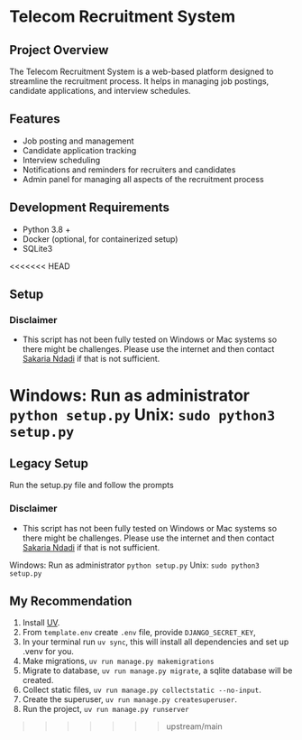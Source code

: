 # Telecom Recruitment System

## Project Overview

The Telecom Recruitment System is a web-based platform designed to streamline the recruitment process. It helps in managing job postings, candidate applications, and interview schedules.

## Features

- Job posting and management
- Candidate application tracking
- Interview scheduling
- Notifications and reminders for recruiters and candidates
- Admin panel for managing all aspects of the recruitment process

## Development Requirements

- Python 3.8 +
- Docker (optional, for containerized setup)
- SQLite3

<<<<<<< HEAD
## Setup

### Disclaimer

- This script has not been fully tested on Windows or Mac systems so there might be challenges. Please use the internet and then contact [Sakaria Ndadi](https://www.linkedin.com/in/sakaria-ndadi/) if that is not sufficient.

Windows: Run as administrator `python setup.py`
Unix: `sudo python3 setup.py`
=======
## Legacy Setup

Run the setup.py file and follow the prompts

### Disclaimer

- This script has not been fully tested on Windows or Mac systems so there might be challenges. Please use the internet and then contact [Sakaria Ndadi](https://sakariandadi.com/#contact) if that is not sufficient.

Windows: Run as administrator `python setup.py`
Unix: `sudo python3 setup.py`

## My Recommendation

1. Install [UV](https://docs.astral.sh/uv/getting-started/installation/).
2. From `template.env` create `.env` file, provide `DJANGO_SECRET_KEY`,
3. In your terminal run `uv sync`, this will install all dependencies and set up .venv for you.
4. Make migrations, `uv run manage.py makemigrations`
5. Migrate to database, `uv run manage.py migrate`, a sqlite database will be created.
6. Collect static files, `uv run manage.py collectstatic --no-input`.
7. Create the superuser, `uv run manage.py createsuperuser`.
8. Run the project, `uv run manage.py runserver`
>>>>>>> upstream/main
